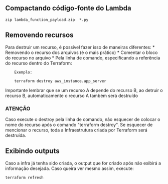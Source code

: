 ## Compactando código-fonte do Lambda

    zip lambda_function_payload.zip  *.py
    

## Removendo recursos
Para destruir um recurso, é possível fazer isso de maneiras diferentes:
    * Removendo o recurso dos arquivos (é o mais prático)
    * Comentar o bloco do recurso no arquivo
    * Pela linha de comando, especificando a referência do recurso dentro do Terraform:
       
        Exemplo:

        terraform destroy aws_instance.app_server
       
Importante lembrar que se um recurso A depende do recurso B, ao detruir o recurso B, automaticamente o recurso A também será destruído

### ATENÇÃO

Caso execute o destroy pela linha de comando, não esquecer de colocar o nome do recurso após o comando "terraform destroy". 
Se esquecer de mencionar o recurso, toda a Infraestrutura criada por Terraform será destruída.


## Exibindo outputs

Caso a infra já tenha sido criada, o output que for criado após não exibirá a informação desejada.
Caso queira ver mesmo assim, execute:

    terraform refresh
    